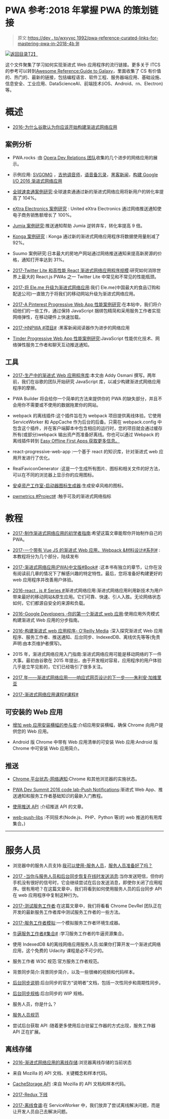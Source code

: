 # PWA 参考:2018 年掌握 PWA 的策划链接

> 原文:[https://dev . to/wxyyxc 1992/pwa-reference-curated-links-for-mastering-pwa-in-2018-4b 9l](https://dev.to/wxyyxc1992/pwa-reference-curated-links-for-mastering-pwa-in-2018-4b9l)

[![返回目录](../Images/f000c5db53d37a496b882db126aa20b1.png)T2】](https://parg.co/b4z)

这个文件聚集了学习如何实现渐进式 Web 应用程序的流行链接。更多关于 ITCS 的参考可以转到[Awesome Reference:Guide to Galaxy](https://parg.co/UMJ)，里面收集了 CS 有价值的、热门的、最新的链接，包括编程语言、软件工程、服务器端应用、基础设施、信息安全、工业应用、DataScienceAI、前端技术(iOS、Android、rn、Electron)等。

# [](#overview)概述

*   [2016-为什么谷歌认为你应该开始构建渐进式网络应用](https://arc.applause.com/2016/05/24/progressive-web-apps/)

## [](#case-study)案例分析

*   PWA.rocks :由 [Opera Dev Relations 团队](https://twitter.com/ODevRel)收集的几个进步的网络应用的展示。

*   示例应用: [SVGOMG](https://jakearchibald.github.io/svgomg/) ，[吉他调音师](https://aerotwist.com/blog/guitar-tuner/)，[语音备忘录](https://voice-memos.appspot.com/)，[黑客新闻](https://react-hn.appspot.com/)，[构建 Google I/O 2016 渐进式网络应用](https://developers.google.com/web/showcase/2016/iowa2016)

*   [全球速卖通案例研究](https://developers.google.com/web/showcase/2016/aliexpress):全球速卖通通过新的渐进式网络应用将新用户的转化率提高了 104%。

*   [eXtra Electronics 案例研究](https://developers.google.com/web/showcase/2016/extra) : United eXtra Electronics 通过网络推送通知使电子商务销售额增长了 100%。

*   [Jumia 案例研究](https://developers.google.com/web/showcase/2016/jumia):推送通知帮助 Jumia 逆转弃车，转化率提高 9 倍。

*   [Konga 案例研究](https://developers.google.com/web/showcase/2016/konga) : Konga 通过新的渐进式网络应用程序将数据使用量削减了 92%。

*   Suumo 案例研究:日本最大的房地产网站通过网络推送通知来提高新房源的价格，通知打开率达到 31%。

*   [2017-Twitter Lite 和高性能 React 渐进式网络应用程序规模](https://medium.com/@paularmstrong/twitter-lite-and-high-performance-react-progressive-web-apps-at-scale-d28a00e780a3):研究如何消除世界上最大的 React.js PWAs 之一 Twitter Lite 中常见和不常见的性能瓶颈。

*   [2017-将 Ele.me 升级为渐进式网络应用](https://parg.co/bMz):我们 Ele.me(中国最大的食品订购和配送公司)一直致力于将我们的移动网站升级为渐进式网络应用。

*   [2017-A Pinterest Progressive Web App 性能案例研究](https://parg.co/UuI):在本帖中，我们将介绍他们的一些工作，通过保持 JavaScript 捆绑包精简和采用服务工作者实现网络弹性，在移动硬件上快速加载。

*   [2017-HNPWA #项目#](https://parg.co/biQ) :黑客新闻阅读器作为进步的网络应用

*   [Tinder Progressive Web App 性能案例研究](https://parg.co/UMw):JavaScript 性能优化技术、网络弹性服务工作者和聊天互动推送通知。

## [](#tool)工具

*   [2017-生产中的渐进式 Web 应用程序库](https://medium.com/dev-channel/progressive-web-app-libraries-in-production-b52cad37d34#.z5egf9m7v):本文由 Addy Osmani 撰写。两年前，我们在谷歌的团队开始研究 JavaScript 库，以减少构建渐进式网络应用程序的摩擦。

*   PWA Builder 将会给你一个简单的方法来提供你的 PWA 的缺失部分，并且不会用你不需要或不使用的数据拖累你的网站。

*   webpack 的离线插件:这个插件旨在为 webpack 项目提供离线体验。它使用 ServiceWorker 和 AppCache 作为后台的后备。只需在 webpack.config 中包含这个插件，并在客户端脚本中包含相应的运行时，您的项目就会通过缓存所有(或部分)webpack 输出资产而准备好离线。你也可以通过 Webpack 的离线插件转到 [Easy Offline First Apps 获取更多信息。](https://dev.to/kayis/easy-offline-first-apps-with-webpacks-offline-plugin)

*   react-progressive-web-app :一个基于 react 的知识库，针对渐进式 web 应用开发进行了优化。

*   RealFaviconGenerator :这是一个生成所有图片、图标和相关文件的好方法，可以在不同的浏览器上显示你的应用图标。

*   [安卓资产工作室-启动器图标生成器](https://romannurik.github.io/AndroidAssetStudio/icons-launcher.html):生成安卓风格的图标。

*   [pwmetrics #Project#](https://github.com/paulirish/pwmetrics) :触手可及的渐进式网络指标

# [](#tutorial)教程

*   [2017-制作渐进式网络应用的初学者指南](https://parg.co/b1n):希望这篇文章能帮你开始制作自己的 PWA。

*   [2017-一个带有 Vue JS 的渐进式 Web 应用，Webpack &材料设计#系列#](https://parg.co/btH) :本教程将分为几个部分，陆续发布

*   [2017-渐进式网络应用(PWA)中文版#Book#](https://github.com/SangKa/PWA-Book-CN) :这本书有独立的章节，让你在没有阅读前几章的情况下了解感兴趣的特定特性。最后，您将准备好构建更好的 web 应用程序并改善用户体验。

*   [2016-react . js # Series #](https://medium.com/@addyosmani/progressive-web-apps-with-react-js-part-i-introduction-50679aef2b12#.178womihv)渐进式网络应用:渐进式网络应用利用新技术为用户带来最好的移动网站&原生应用。它们可靠、快速、引人入胜。无论网络状态如何，它们都源自安全的来源和负载。

*   [2016-Google Developers -你的第一个渐进式 web 应用](https://developers.google.com/web/fundamentals/getting-started/your-first-progressive-web-app/?hl=en):使用应用外壳模式构建渐进式 Web 应用的分步指南。

*   [2016-构建渐进式 web 应用程序- O'Reilly Media](https://pwabook.com/oreillyapwa) :深入探究渐进式 Web 应用程序、服务工作者、推送通知、后台同步、IndexedDB、离线优先等等(免责声明:由本页维护者撰写)。

*   2015 年，渐进式网络应用入门指南:渐进式网络应用可能是移动网络的下一件大事。最初由谷歌在 2015 年提出，由于开发相对容易，应用程序的用户体验几乎是立竿见影的，它们已经吸引了很多关注。

*   [2017 年——渐进式网络应用——响应式网页设计的下一步——朱利安·加维里亚](https://julian.is/article/progressive-web-apps/)

*   [2017-渐进式网络应用课程#课程#](https://www.youtube.com/playlist?list=PLNYkxOF6rcIAdnzEsWkg0KpMn2WJwMBmN)

## [](#installable-web-app)可安装的 Web 应用

*   [增加 web 应用安装横幅的参与度](https://developers.google.com/web/updates/2015/03/increasing-engagement-with-app-install-banners-in-chrome-for-android?hl=en):介绍应用安装横幅，确保 Chrome 向用户提供您的 Web 应用。

*   Android 版 Chrome 中带有 Web 应用清单的可安装 Web 应用:Android 版 Chrome 中可安装 Web 应用简介。

## [](#push)推送

*   [Chrome 平台状态-网络通知](https://www.chromestatus.com/feature/5480344312610816):Chrome 和其他浏览器的实施状态。

*   [PWA Dev Summit 2016 code lab-Push Notifications](https://developers.google.com/web/fundamentals/getting-started/push-notifications/?hl=en):渐进式 Web App、推送通知和服务工作者基础知识的最新入门教程。

*   [使用推送 API](https://developer.mozilla.org/en-US/docs/Web/API/Push_API/Using_the_Push_API) :介绍推送 API 的文章。

*   [web-push-libs](https://github.com/web-push-libs) :不同技术(Node.js、PHP、Python 等)的 web 推送的有用库集合。)

* * *

# [](#service-worker)服务人员

*   浏览器中的服务人员支持:[我可以使用-服务人员](http://caniuse.com/#feat=serviceworkers)，[服务人员准备好了吗？](https://jakearchibald.github.io/isserviceworkerready/)

*   [2017 -当你与服务人员和后台同步恢复在线时发送消息](http://6me.us/IrTKkz):当你发送短信，但你的手机没有很好的信号时，它会继续尝试在后台发送消息，即使你关闭了应用程序。很有用吧？在这篇文章中，我们将看到如何使用服务人员的后台同步 API 在 web 应用程序中复制这种行为。

*   [2017-测试服务工作者](https://medium.com/dev-channel/testing-service-workers-318d7b016b19#.k65nmof59):在这篇文章中，我们将看看 Chrome DevRel 团队正在开发的最新服务工作者库中测试服务工作者的一些方法。

*   [2017-服务工作者模拟](https://parg.co/bCD):一个模拟服务工作者环境生成器。

*   [牛逼服务工作者#集合#](https://github.com/TalAter/awesome-service-workers) :学习服务工作者的牛逼资源集合。

*   使用 IndexedDB &的离线网络应用服务人员:如果你打算开发一个渐进式网络应用，这个免费的 Udacity 课程是必不可少的。

*   服务工作者 W3C 规范:官方服务工作者规范。

*   背景同步简介:背景同步简介，以及一些很棒的视频和代码样本。

*   [后台同步说明](https://github.com/WICG/BackgroundSync/blob/master/explainer.md):后台同步的官方“说明者”文档，包括一次性同步和周期性同步。

*   [后台同步规格](https://wicg.github.io/BackgroundSync/spec/):后台同步的 WIP 规格。

*   服务人员，你是什么？

*   [服务人员规范](https://github.com/w3c/ServiceWorker)

*   尝试后台获取 API :随着更多使用后台驻留工作器的方式出现，服务工作器 API 正在扩展。

## [](#offline-storage)离线存储

*   [2016-渐进式网络应用的离线存储](https://medium.com/@addyosmani/offline-storage-for-progressive-web-apps-70d52695513c):浏览器离线存储的当前状态

*   来自 Mozilla 的 API 文档、关键概念和样本代码。

*   [CacheStorage API](https://developer.mozilla.org/en-US/docs/Web/API/Cache) :来自 Mozilla 的 API 文档和样本代码。

*   [2017-Redux 下线](https://hackernoon.com/introducing-redux-offline-offline-first-architecture-for-progressive-web-applications-and-react-68c5167ecfe0)

*   [2017-离线食谱](https://parg.co/UZh):在 ServiceWorker 中，我们放弃了尝试离线解决问题，而是让开发人员自己去解决问题。